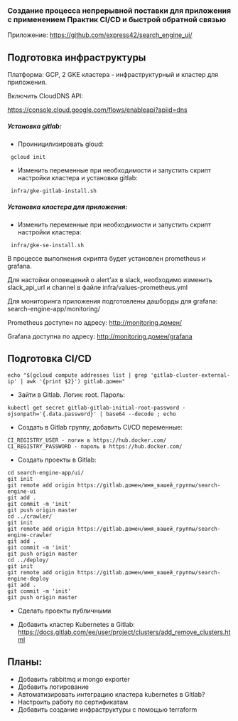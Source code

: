 ### Создание процесса непрерывной поставки для приложения с применением Практик CI/CD и быстрой обратной связью

Приложение: https://github.com/express42/search_engine_ui/

## Подготовка инфраструктуры

Платформа: GCP, 2 GKE кластера - инфраструктурный и кластер для приложения.

Включить CloudDNS API:

https://console.cloud.google.com/flows/enableapi?apiid=dns

##### Установка gitlab:

- Проиницилизировать gloud:
```
 gcloud init
```
- Изменить переменные при необходимости и запустить скрипт настройки кластера и установки gitlab:
```
 infra/gke-gitlab-install.sh
```

##### Установка кластера для приложения:

- Изменить переменные при необходимости и запустить скрипт настройки кластера:
```
 infra/gke-se-install.sh
```

В процессе выполнения скрипта будет установлен prometheus и grafana.

Для настойки оповещений о alert'ах в slack, необходимо изменить slack_api_url и channel в файле infra/values-prometheus.yml

Для мониторинга приложения подготовлены дашборды для grafana: search-engine-app/monitoring/ 

Prometheus доступен по адресу: http://monitoring.домен/

Grafana доступна по адресу: http://monitoring.домен/grafana


## Подготовка CI/CD
```
echo "$(gcloud compute addresses list | grep 'gitlab-cluster-external-ip' | awk '{print $2}') gitlab.домен"
```
- Зайти в Gitlab. Логин: root. Пароль:
```
kubectl get secret gitlab-gitlab-initial-root-password -ojsonpath='{.data.password}' | base64 --decode ; echo
```
- Создать в Gitlab группу, добавить CI/CD переменные:
```
CI_REGISTRY_USER - логин в https://hub.docker.com/
CI_REGISTRY_PASSWORD - пароль в https://hub.docker.com/
```
- Создать проекты в Gitlab:
```
cd search-engine-app/ui/
git init
git remote add origin https://gitlab.домен/имя_вашей_группы/search-engine-ui
git add .
git commit -m 'init'
git push origin master
cd ../crawler/
git init
git remote add origin https://gitlab.домен/имя_вашей_группы/search-engine-crawler
git add .
git commit -m 'init'
git push origin master
cd ../deploy/
git init
git remote add origin https://gitlab.домен/имя_вашей_группы/search-engine-deploy
git add .
git commit -m 'init'
git push origin master
```
- Сделать проекты публичными

- Добавить кластер Kubernetes в Gitlab: https://docs.gitlab.com/ee/user/project/clusters/add_remove_clusters.html


## Планы:
- Добавить rabbitmq и mongo exporter
- Добавить логирование
- Автоматизировать интеграцию кластера kubernetes в Gitlab?
- Настроить работу по сертификатам
- Добавить создание инфраструктуры с помощью terraform

